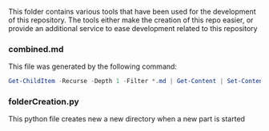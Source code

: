 This folder contains various tools that have been used for the development of this repository. The tools either make the creation of this repo easier, or provide an additional service to ease development related to this repository

### combined.md

This file was generated by the following command:

```powershell
Get-ChildItem -Recurse -Depth 1 -Filter *.md | Get-Content | Set-Content ..\combined.md
```

### folderCreation.py

This python file creates new a new directory when a new part is started

### 